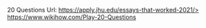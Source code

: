 20 Questions Url: https://apply.jhu.edu/essays-that-worked-2021/>
https://www.wikihow.com/Play-20-Questions
